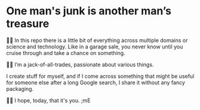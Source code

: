 # One man's junk is another man’s treasure

🧘🏼 In this repo there is a little bit of everything across multiple domains or science and technology. Like in a garage sale, you never know until you cruise through and take a chance on something.

🏴‍☠️ I’m a jack-of-all-trades, passionate about various things.

I create stuff for myself, and if I come across something that might be useful for someone else after a long Google search, I share it without any fancy packaging.


🙏🏼 I hope, today, that it's you.
;mE
